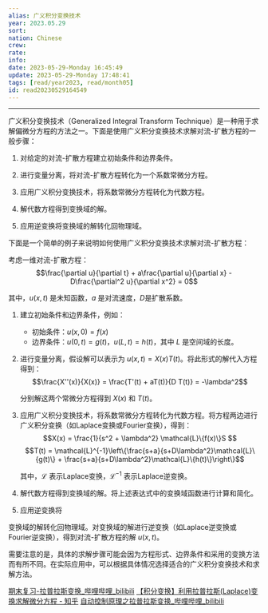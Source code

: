 ```yaml
---
alias: 广义积分变换技术
year: 2023.05.29
sort: 
nation: Chinese
crew: 
rate: 
info: 
date: 2023-05-29-Monday 16:45:49
update: 2023-05-29-Monday 17:48:41
tags: [read/year2023, read/month05]
id: read20230529164549
---
```

---

广义积分变换技术（Generalized Integral Transform Technique）是一种用于求解偏微分方程的方法之一。下面是使用广义积分变换技术求解对流-扩散方程的一般步骤：

1. 对给定的对流-扩散方程建立初始条件和边界条件。

2. 进行变量分离，将对流-扩散方程转化为一个系数常微分方程。

3. 应用广义积分变换技术，将系数常微分方程转化为代数方程。

4. 解代数方程得到变换域的解。

5. 应用逆变换将变换域的解转化回物理域。

下面是一个简单的例子来说明如何使用广义积分变换技术求解对流-扩散方程：

考虑一维对流-扩散方程：
$$\frac{\partial u}{\partial t} + a\frac{\partial u}{\partial x} - D\frac{\partial^2 u}{\partial x^2} = 0$$

其中，$u(x,t)$ 是未知函数，$a$ 是对流速度，$D$是扩散系数。

1. 建立初始条件和边界条件，例如：
   - 初始条件：$u(x,0) = f(x)$
   - 边界条件：$u(0,t) = g(t)$，$u(L,t) = h(t)$，其中 $L$ 是空间域的长度。

2. 进行变量分离，假设解可以表示为 $u(x,t) = X(x)T(t)$。将此形式的解代入方程得到：
   $$\frac{X''(x)}{X(x)} = \frac{T'(t) + aT(t)}{D T(t)} = -\lambda^2$$

   分别解这两个常微分方程得到 $X(x)$ 和 $T(t)$。

3. 应用广义积分变换技术，将系数常微分方程转化为代数方程。将方程两边进行广义积分变换（如Laplace变换或Fourier变换），得到：
   $$X(x) = \frac{1}{s^2 + \lambda^2} \mathcal{L}\{f(x)\}S
   $$$$T(t) = \mathcal{L}^{-1}\left\{\frac{s+a}{s+D\lambda^2}\mathcal{L}\{g(t)\} + \frac{s+a}{s+D\lambda^2}\mathcal{L}\{h(t)\}\right\}$$

   其中，$\mathcal{L}$ 表示Laplace变换，$\mathcal{L}^{-1}$ 表示Laplace逆变换。

4. 解代数方程得到变换域的解。将上述表达式中的变换域函数进行计算和简化。

5. 应用逆变换将

变换域的解转化回物理域。对变换域的解进行逆变换（如Laplace逆变换或Fourier逆变换），得到对流-扩散方程的解 $u(x,t)$。

需要注意的是，具体的求解步骤可能会因为方程形式、边界条件和采用的变换方法而有所不同。在实际应用中，可以根据具体情况选择适合的广义积分变换技术和求解方法。

[期末复习-拉普拉斯变换\_哔哩哔哩\_bilibili](https://www.bilibili.com/video/BV1gL411L7VS/?spm_id_from=333.337.search-card.all.click&vd_source=4f4f9eaa7c3c2df88a108df3464284bc)
[【积分变换】利用拉普拉斯(Laplace)变换求解微分方程 - 知乎](https://zhuanlan.zhihu.com/p/579561439#:~:text=%E6%8B%89%E6%99%AE%E6%8B%89%E6%96%AF%E5%8F%98%E6%8D%A2%E5%8F%AF%E4%BB%A5%E6%8A%8A%E5%BE%AE%E5%88%86%E6%96%B9%E7%A8%8B%E8%BD%AC%E5%8C%96%E4%B8%BA%E4%BB%A3%E6%95%B0%E6%96%B9%E7%A8%8B%E3%80%82%20%E7%94%B1%E4%BA%8E%E7%8E%B0%E5%9C%A8%E6%98%AF%E5%9C%A8%E5%88%A9%E7%94%A8%E6%8B%89%E6%B0%8F%E5%8F%98%E6%8D%A2%E6%B1%82%E8%A7%A3%E5%BE%AE%E5%88%86%E6%96%B9%E7%A8%8B%EF%BC%8C%E6%89%80%E4%BB%A5%E6%88%91%E4%BB%AC%E6%9A%82%E6%97%B6%E4%B8%8D%E5%85%B3%E6%B3%A8%E6%8B%89%E6%99%AE%E6%8B%89%E6%96%AF%E5%8F%98%E6%8D%A2%E4%B8%AD%E6%AF%94%E8%BE%83%E7%BB%86%E8%8A%82%E7%9A%84%E6%96%B9%E9%9D%A2%E3%80%82%20%E5%88%A9%E7%94%A8%E6%8B%89%E6%B0%8F%E5%8F%98%E6%8D%A2%E8%A7%A3%E5%BE%AE%E5%88%86%E6%96%B9%E7%A8%8B%E7%9A%84%E5%9F%BA%E6%9C%AC%E6%96%B9%E6%B3%95%E5%B0%B1%E6%98%AF%20%E6%8A%8A%E4%BB%A5%20t%20%E4%B8%BA%E5%8F%98%E9%87%8F%E7%9A%84%E5%87%BD%E6%95%B0%E5%8F%98%E6%8D%A2%E5%88%B0%E4%BB%A5%20s%20%E4%B8%BA%E5%8F%98%E9%87%8F%E7%9A%84%E4%BB%A3%E6%95%B0%E5%87%BD%E6%95%B0,%E4%BA%86%E3%80%82%20%E6%9C%80%E5%90%8E%E5%86%8D%E5%88%A9%E7%94%A8%20%E6%8B%89%E6%99%AE%E6%8B%89%E6%96%AF%E9%80%86%E5%8F%98%E6%8D%A2%20%EF%BC%8C%E6%8A%8A%E5%85%B3%E4%BA%8E%20s%20%E7%9A%84%E5%87%BD%E6%95%B0%E5%8F%98%E6%8D%A2%E5%9B%9E%E5%85%B3%E4%BA%8E%20t%20%E7%9A%84%E5%87%BD%E6%95%B0%EF%BC%8C%E5%B0%B1%E5%AE%8C%E6%88%90%E4%BA%86%E5%BE%AE%E5%88%86%E6%96%B9%E7%A8%8B%E7%9A%84%E6%B1%82%E8%A7%A3%E3%80%82)
[自动控制原理之拉普拉斯变换\_哔哩哔哩\_bilibili](https://www.bilibili.com/video/BV1Zt4y1C7KB/?spm_id_from=autoNext&vd_source=4f4f9eaa7c3c2df88a108df3464284bc)